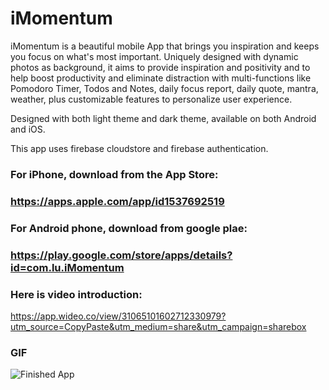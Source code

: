 # iMomentum

iMomentum is a beautiful mobile App that brings you inspiration and keeps you focus on what's most important. Uniquely designed with dynamic photos as background, it aims to provide inspiration and positivity and to help boost productivity and eliminate distraction with multi-functions like Pomodoro Timer, Todos and Notes, daily focus report, daily quote, mantra, weather, plus customizable features to personalize user experience. 

Designed with both light theme and dark theme, available on both Android and iOS.

This app uses firebase cloudstore and firebase authentication. 

### For iPhone, download from the App Store: 

### https://apps.apple.com/app/id1537692519

### For Android phone, download from google plae: 

### https://play.google.com/store/apps/details?id=com.lu.iMomentum

### Here is video introduction: 

https://app.wideo.co/view/31065101602712330979?utm_source=CopyPaste&utm_medium=share&utm_campaign=sharebox

### GIF
![Finished App](https://github.com/lutang123/Flutter-MobileApp-Projects/blob/master/iMomentum.gif)



